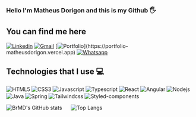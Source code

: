 ### Hello I'm Matheus Dorigon and this is my Github 🖐️
## You can find me here <br>
[![Linkedin](https://img.shields.io/badge/LinkedIn-0077B5?style=for-the-badge&logo=linkedin&logoColor=white&url=https://www.linkedin.com/in/matheus-dorigon/)](https://www.linkedin.com/in/matheus-dorigon/)
[![Gmail](https://img.shields.io/badge/Gmail-D14836?style=for-the-badge&logo=gmail&target="_blank"&logoColor=white&url=mailto:email@provedor.com.br)](mailto:email@provedor.com.br)
[![Portfolio](https://img.shields.io/website?label=Portfolio&style=for-the-badge&url=https://portfolio-matheusdorigon.vercel.app&target="_blank")](https://portfolio-matheusdorigon.vercel.app)
[![Whatsapp](https://img.shields.io/badge/WhatsApp-25D366?style=for-the-badge&logo=whatsapp&logoColor=white&url=https://wa.me/5543998011390)](https://wa.me/5543998011390)

## Technologies that I use 💻

<div style="display:inline-block">
  <img align="center" alt="HTML5" src="https://img.shields.io/badge/HTML5-E34F26?style=for-the-badge&logo=html5&logoColor=white" />
  <img align="center" alt="CSS3" src="https://img.shields.io/badge/CSS3-1572B6?style=for-the-badge&logo=css3&logoColor=white" />
  <img align="center" alt="Javascript" src="https://img.shields.io/badge/JavaScript-F7DF1E?style=for-the-badge&logo=javascript&logoColor=black" />
  <img align="center" alt="Typescript" src="https://img.shields.io/badge/TypeScript-007ACC?style=for-the-badge&logo=typescript&logoColor=white" />
  <img align="center" alt="React" src="https://img.shields.io/badge/React-20232A?style=for-the-badge&logo=react&logoColor=61DAFBe" />
  <img align="center" alt="Angular" src="https://img.shields.io/badge/Angular-DD0031?style=for-the-badge&logo=angular&logoColor=white" />
  <img align="center" alt="Nodejs" src="https://img.shields.io/badge/Node.js-43853D?style=for-the-badge&logo=node.js&logoColor=white" />
  <img align="center" alt="Java" src="https://img.shields.io/badge/Java-ED8B00?style=for-the-badge&logo=openjdk&logoColor=white" />
  <img align="center" alt="Spring" src="https://img.shields.io/badge/Spring-6DB33F?style=for-the-badge&logo=spring&logoColor=white" />
  <img align="center" alt="Tailwindcss" src="https://img.shields.io/badge/Tailwind_CSS-38B2AC?style=for-the-badge&logo=tailwind-css&logoColor=white" />
  <img align="center" alt="Styled-components" src="https://img.shields.io/badge/styled--components-DB7093?style=for-the-badge&logo=styled-components&logoColor=white" />
  
</div>
<br>

![BrMD's GitHub stats](https://github-readme-stats.vercel.app/api?username=BrMD&show_icons=true&theme=radical) &nbsp; &nbsp; &nbsp;![Top Langs](https://github-readme-stats.vercel.app/api/top-langs/?username=BrMD&layout=compact)
  
  
  




